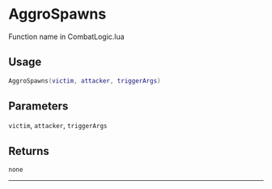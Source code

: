 # AggroSpawns
Function name in CombatLogic.lua
## Usage
```lua
AggroSpawns(victim, attacker, triggerArgs)
```
## Parameters
`victim`, `attacker`, `triggerArgs`
## Returns
`none`

---